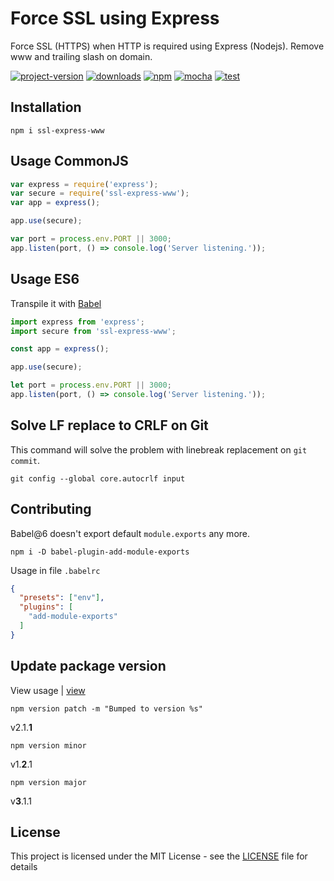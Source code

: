# Force SSL using Express

Force SSL (HTTPS) when HTTP is required using Express (Nodejs). Remove www and trailing slash on domain.

[![project-version](https://img.shields.io/npm/v/ssl-express-www.svg?style=flat-square)](https://github.com/brunomacedo/ssl-express-www) [![downloads](https://img.shields.io/npm/dt/ssl-express-www.svg?style=flat-square)](https://www.npmjs.com/package/ssl-express-www) [![npm](https://img.shields.io/badge/npm-v5.5.1-red.svg?style=flat-square)](https://www.npmjs.com) [![mocha](https://img.shields.io/badge/mocha-v4.1.0-yellowgreen.svg?style=flat-square)](https://mochajs.org/) [![test](https://img.shields.io/badge/test-passing-brightgreen.svg?style=flat-square)](https://github.com/brunomacedo/ssl-express-www/blob/master/specs/index.spec.js)

## Installation

```prompt
npm i ssl-express-www
```

## Usage CommonJS

```javascript
var express = require('express');
var secure = require('ssl-express-www');
var app = express();

app.use(secure);

var port = process.env.PORT || 3000;
app.listen(port, () => console.log('Server listening.'));

```

## Usage ES6

Transpile it with [Babel](https://babeljs.io/)

```javascript
import express from 'express';
import secure from 'ssl-express-www';

const app = express();

app.use(secure);

let port = process.env.PORT || 3000;
app.listen(port, () => console.log('Server listening.'));

```

## Solve LF replace to CRLF on Git

This command will solve the problem with linebreak replacement on `git commit`.

```prompt
git config --global core.autocrlf input
```

## Contributing

Babel@6 doesn't export default `module.exports` any more.

```prompt
npm i -D babel-plugin-add-module-exports
```

Usage in file `.babelrc`

```json
{
  "presets": ["env"],
  "plugins": [
    "add-module-exports"
  ]
}
```

## Update package version

View usage | [view](https://coderwall.com/p/9bx-iq/npm-to-bump-module-version)


```
npm version patch -m "Bumped to version %s"
```
v2.1.**1**


```
npm version minor
```
v1.**2**.1


```
npm version major
```
v**3**.1.1


## License

This project is licensed under the MIT License - see the [LICENSE](LICENSE) file for details

